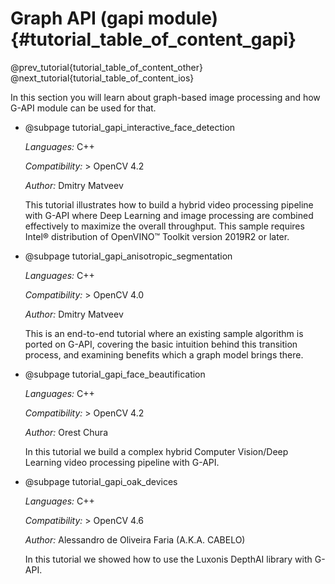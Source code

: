 # Graph API (gapi module) {#tutorial_table_of_content_gapi}

@prev_tutorial{tutorial_table_of_content_other}
@next_tutorial{tutorial_table_of_content_ios}

In this section you will learn about graph-based image processing and
how G-API module can be used for that.

- @subpage tutorial_gapi_interactive_face_detection

    *Languages:* C++

    *Compatibility:* \> OpenCV 4.2

    *Author:* Dmitry Matveev

    This tutorial illustrates how to build a hybrid video processing
    pipeline with G-API where Deep Learning and image processing are
    combined effectively to maximize the overall throughput. This
    sample requires Intel® distribution of OpenVINO™ Toolkit version
    2019R2 or later.

- @subpage tutorial_gapi_anisotropic_segmentation

    *Languages:* C++

    *Compatibility:* \> OpenCV 4.0

    *Author:* Dmitry Matveev

    This is an end-to-end tutorial where an existing sample algorithm
    is ported on G-API, covering the basic intuition behind this
    transition process, and examining benefits which a graph model
    brings there.

- @subpage tutorial_gapi_face_beautification

    *Languages:* C++

    *Compatibility:* \> OpenCV 4.2

    *Author:* Orest Chura

    In this tutorial we build a complex hybrid Computer Vision/Deep
    Learning video processing pipeline with G-API.


- @subpage tutorial_gapi_oak_devices

    *Languages:* C++

    *Compatibility:* \> OpenCV 4.6

    *Author:* Alessandro de Oliveira Faria (A.K.A. CABELO)

    In this tutorial we showed how to use the Luxonis DepthAI library with G-API.
